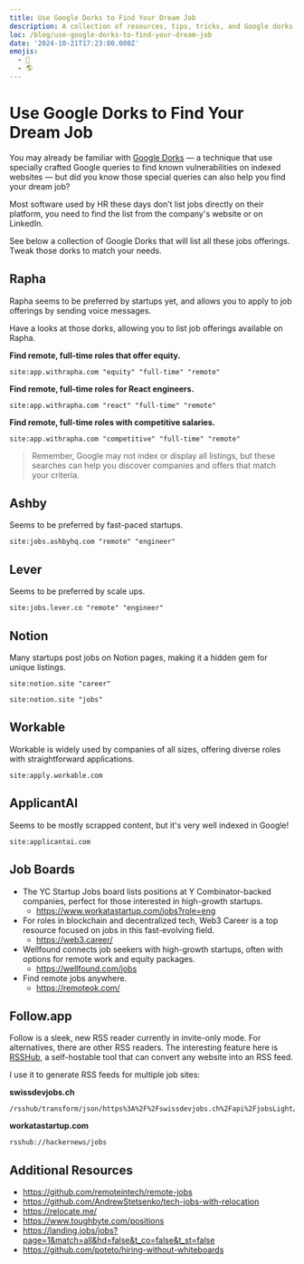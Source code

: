 ```yaml
---
title: Use Google Dorks to Find Your Dream Job
description: A collection of resources, tips, tricks, and Google dorks to help you find your dream job in IT.
loc: /blog/use-google-dorks-to-find-your-dream-job
date: '2024-10-21T17:23:00.000Z'
emojis:
  - 💼
  - 🌎
---
```


# Use Google Dorks to Find Your Dream Job

You may already be familiar with [Google Dorks](https://wikipedia.org/wiki/Google_hacking) — a technique that use specially crafted Google queries to find known vulnerabilities on indexed websites — but did you know those special queries can also help you find your dream job?

Most software used by HR these days don’t list jobs directly on their platform, you need to find the list from the company's website or on LinkedIn.

See below a collection of Google Dorks that will list all these jobs offerings. Tweak those dorks to match your needs.

## Rapha

Rapha seems to be preferred by startups yet, and allows you to apply to job offerings by sending voice messages.

Have a looks at those dorks, allowing you to list job offerings available on Rapha.

**Find remote, full-time roles that offer equity.**

```text
site:app.withrapha.com "equity" "full-time" "remote"
```

**Find remote, full-time roles for React engineers.**

```text
site:app.withrapha.com "react" "full-time" "remote"
```

**Find remote, full-time roles with competitive salaries.**

```text
site:app.withrapha.com "competitive" "full-time" "remote"
```

> Remember, Google may not index or display all listings, but these searches can help you discover companies and offers that match your criteria.

## Ashby

Seems to be preferred by fast-paced startups.

```text
site:jobs.ashbyhq.com "remote" "engineer"
```

## Lever

Seems to be preferred by scale ups.

```text
site:jobs.lever.co "remote" "engineer"
```

## Notion

Many startups post jobs on Notion pages, making it a hidden gem for unique listings.

```text
site:notion.site "career"
```

```text
site:notion.site "jobs"
```

## Workable

Workable is widely used by companies of all sizes, offering diverse roles with straightforward applications.

```text
site:apply.workable.com
```

## ApplicantAI

Seems to be mostly scrapped content, but it's very well indexed in Google!

```text
site:applicantai.com
```

## Job Boards

- The YC Startup Jobs board lists positions at Y Combinator-backed companies, perfect for those interested in high-growth startups.
  * <https://www.workatastartup.com/jobs?role=eng>
- For roles in blockchain and decentralized tech, Web3 Career is a top resource focused on jobs in this fast-evolving field.
  * <https://web3.career/>
- Wellfound connects job seekers with high-growth startups, often with options for remote work and equity packages.
  * <https://wellfound.com/jobs>
- Find remote jobs anywhere.
  * <https://remoteok.com/>

## Follow\.app

Follow is a sleek, new RSS reader currently in invite-only mode. For alternatives, there are other RSS readers. The interesting feature here is [RSSHub](https://docs.rsshub.app/), a self-hostable tool that can convert any website into an RSS feed.

I use it to generate RSS feeds for multiple job sites:

**swissdevjobs.ch**

```text
/rsshub/transform/json/https%3A%2F%2Fswissdevjobs.ch%2Fapi%2FjobsLight/title=Swiss%20IT%20Jobs&itemTitle=name&itemLink=jobUrl&itemLinkPrefix=https%3A%2F%2Fswissdevjobs.ch%2Fjobs%2F&itemPubDate=activeFrom&itemDesc=language
```

**workatastartup.com**

```text
rsshub://hackernews/jobs
```

## Additional Resources

- <https://github.com/remoteintech/remote-jobs>
- <https://github.com/AndrewStetsenko/tech-jobs-with-relocation>
- <https://relocate.me/>
- <https://www.toughbyte.com/positions>
- <https://landing.jobs/jobs?page=1&match=all&hd=false&t_co=false&t_st=false>
- <https://github.com/poteto/hiring-without-whiteboards>
